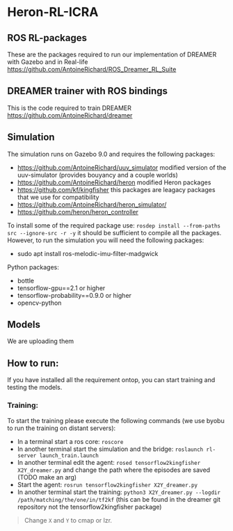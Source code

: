 # Heron-RL-ICRA

## ROS RL-packages
These are the packages required to run our implementation of DREAMER with Gazebo and in Real-life
https://github.com/AntoineRichard/ROS_Dreamer_RL_Suite


## DREAMER trainer with ROS bindings
This is the code required to train DREAMER
https://github.com/AntoineRichard/dreamer

## Simulation
The simulation runs on Gazebo 9.0 and requires the following packages:
  - https://github.com/AntoineRichard/uuv_simulator modified version of the uuv-simulator (provides bouyancy and a couple worlds)
  - https://github.com/AntoineRichard/heron modified Heron packages
  - https://github.com/kf/kingfisher this packages are leagacy packages that we use for compatibility
  - https://github.com/AntoineRichard/heron_simulator/
  - https://github.com/heron/heron_controller
  
To install some of the required package use: `rosdep install --from-paths src --ignore-src -r -y` it should be sufficient to compile all the packages.
However, to run the simulation you will need the following packages:
  - sudo apt install ros-melodic-imu-filter-madgwick

Python packages:
  - bottle
  - tensorflow-gpu==2.1 or higher
  - tensorflow-probability==0.9.0 or higher
  - opencv-python
  
## Models
We are uploading them

## How to run:
If you have installed all the requirement ontop, you can start training and testing the models.

### Training:
To start the training please execute the following commands (we use byobu to run the training on distant servers):
  - In a terminal start a ros core: `roscore`
  - In another terminal start the simulation and the bridge: `roslaunch rl-server launch_train.launch`
  - In another terminal edit the agent: `rosed tensorflow2kingfisher X2Y_dreamer.py` and change the path where the episodes are saved (TODO make an arg)
  - Start the agent: `rosrun tensorflow2kingfisher X2Y_dreamer.py`
  - In another terminal start the training: `python3 X2Y_dreamer.py --logdir /path/matching/the/one/in/tf2kf` (this can be found in the dreamer git repository not the tensorflow2kingfisher package)

> Change `X` and `Y` to cmap or lzr.
